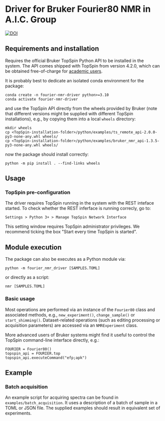 # Driver for Bruker Fourier80 NMR in A.I.C. Group

[![DOI](https://zenodo.org/badge/739312998.svg)](https://zenodo.org/doi/10.5281/zenodo.11174257)

## Requirements and installation

Requires the official Bruker TopSpin Python API to be installed in the system.
The API comes shipped with TopSpin from version 4.2.0, which can be obtained
free-of-charge for [academic users](https://www.bruker.com/en/products-and-solutions/mr/nmr-software/topspin.html).

It is probably best to dedicate an isolated conda environment for the package:

```
conda create -n fourier-nmr-driver python>=3.10
conda activate fourier-nmr-driver
```

and use the TopSpin API directly from the wheels provided by Bruker (note that different versions might be supplied with different TopSpin installations), e.g., by copying them into a local `wheels` directory:

```
mkdir wheels
cp <TopSpin-installation-folder>/python/examples/ts_remote_api-2.0.0-py3-none-any.whl wheels/
cp <TopSpin-installation-folder>/python/examples/bruker_nmr_api-1.3.5-py3-none-any.whl wheels/
```

now the package should install correctly:

```
python -m pip install . --find-links wheels
```

## Usage

### TopSpin pre-configuration

The driver requires TopSpin running in the system with the REST inteface started.
To check whether the REST inferface is running correcly, go to:

```Settings > Python 3+ > Manage TopSpin Network Interface```

This setting window requires TopSpin administrator privileges. We recommend
ticking the box "Start every time TopSpin is started".

## Module execution

The package can also be executes as a Python module via:
```
python -m fourier_nmr_driver [SAMPLES.TOML]
```
or directly as a script:
```
nmr [SAMPLES.TOML]
```

### Basic usage

Most operations are performed via an instance of the `Fourier80` class and
associated methods, e.g., `new_experiment()`, `change_sample()` or `start_shimming()`.
Dataset-related operations (such as editing processing or acquisition parameters)
are accessed via an `NMRExperiment` class.

More advanced users of Bruker systems might find it useful to control the TopSpin command-line interface directly, e.g.:

```
FOURIER = Fourier80()
topspin_api = FOURIER.top
topspin_api.executeCommand("efp;apk")
```

## Example

### Batch acquisition

An example script for acquiring spectra can be found in `examples/batch_acquisition`.
It uses a description of a batch of sample in a TOML or JSON file.
The supplied examples should result in equivalent set of experiments.
